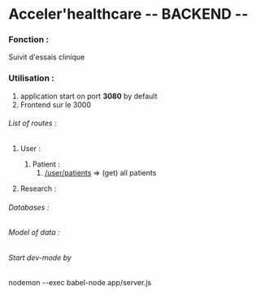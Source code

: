 # Acceler'healthcare -- BACKEND --

### Fonction :
Suivit d'essais clinique

### Utilisation :
1) application start on port **3080** by default
2) Frontend sur le 3000


###### List of routes :
1) User :
    1) Patient :
        1) [/user/patients]() => (get) all patients

2) Research :


###### Databases :

###### Model of data :

###### Start dev-mode by 
nodemon --exec babel-node app/server.js